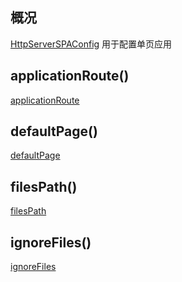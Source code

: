 ## 概况

[HttpServerSPAConfig](/API/Network/HttpServer/HttpServerSPAConfig/README.md) 用于配置单页应用

## applicationRoute()

[applicationRoute](applicationRoute.md ":include")

## defaultPage()

[defaultPage](defaultPage.md ":include")

## filesPath()

[filesPath](filesPath.md ":include")

## ignoreFiles()

[ignoreFiles](ignoreFiles.md ":include")